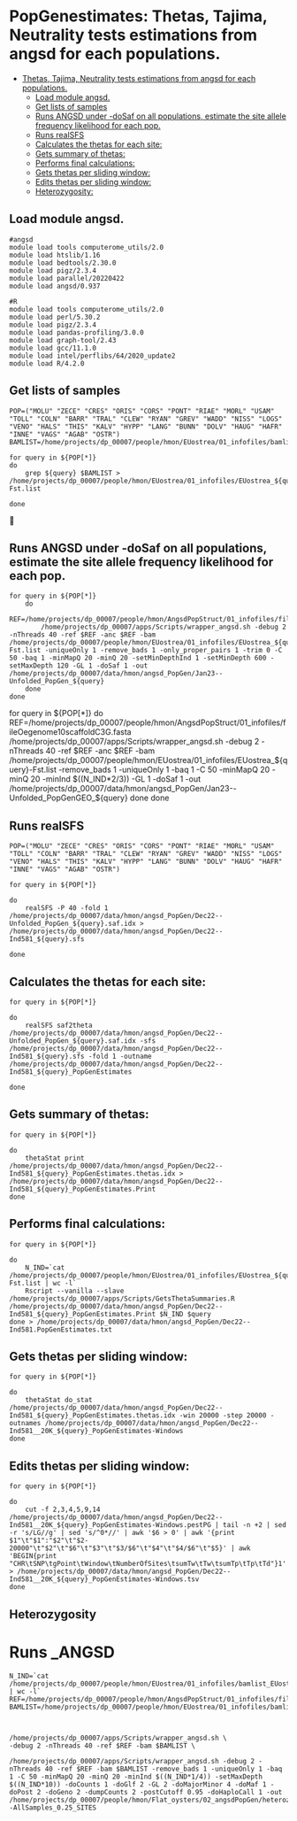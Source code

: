 PopGenestimates:
Thetas, Tajima, Neutrality tests estimations from angsd for each populations.
================

- [Thetas, Tajima, Neutrality tests estimations from angsd for each populations.](#thetas-tajima-neutrality-tests-estimations-from-angsd-for-each-populations)
  - [Load module angsd.](#load-module-angsd)
  - [Get lists of samples](#get-lists-of-samples)
  - [Runs ANGSD under -doSaf on all populations, estimate the site allele frequency likelihood for each pop.](#runs-angsd-under--dosaf-on-all-populations-estimate-the-site-allele-frequency-likelihood-for-each-pop)
  - [Runs realSFS](#runs-realsfs)
  - [Calculates the thetas for each site:](#calculates-the-thetas-for-each-site)
  - [Gets summary of thetas:](#gets-summary-of-thetas)
  - [Performs final calculations:](#performs-final-calculations)
  - [Gets thetas per sliding window:](#gets-thetas-per-sliding-window)
  - [Edits thetas per sliding window:](#edits-thetas-per-sliding-window)
  - [Heterozygosity:](#Heterozygosity)




## Load module angsd.
```
#angsd
module load tools computerome_utils/2.0
module load htslib/1.16
module load bedtools/2.30.0
module load pigz/2.3.4
module load parallel/20220422
module load angsd/0.937

#R
module load tools computerome_utils/2.0
module load perl/5.30.2
module load pigz/2.3.4
module load pandas-profiling/3.0.0
module load graph-tool/2.43
module load gcc/11.1.0
module load intel/perflibs/64/2020_update2
module load R/4.2.0
```

## Get lists of samples
```
POP=("MOLU" "ZECE" "CRES" "ORIS" "CORS" "PONT" "RIAE" "MORL" "USAM" "TOLL" "COLN" "BARR" "TRAL" "CLEW" "RYAN" "GREV" "WADD" "NISS" "LOGS" "VENO" "HALS" "THIS" "KALV" "HYPP" "LANG" "BUNN" "DOLV" "HAUG" "HAFR" "INNE" "VAGS" "AGAB" "OSTR")
BAMLIST=/home/projects/dp_00007/people/hmon/EUostrea/01_infofiles/bamlist_EUostrea.txt

for query in ${POP[*]}
do 
    grep ${query} $BAMLIST > /home/projects/dp_00007/people/hmon/EUostrea/01_infofiles/EUostrea_${query}-Fst.list

done
```
🤝

## Runs ANGSD under -doSaf on all populations, estimate the site allele frequency likelihood for each pop.
```
for query in ${POP[*]}
    do
        REF=/home/projects/dp_00007/people/hmon/AngsdPopStruct/01_infofiles/fileOegenome10scaffoldC3G.fasta
        /home/projects/dp_00007/apps/Scripts/wrapper_angsd.sh -debug 2 -nThreads 40 -ref $REF -anc $REF -bam /home/projects/dp_00007/people/hmon/EUostrea/01_infofiles/EUostrea_${query}-Fst.list -uniqueOnly 1 -remove_bads 1 -only_proper_pairs 1 -trim 0 -C 50 -baq 1 -minMapQ 20 -minQ 20 -setMinDepthInd 1 -setMinDepth 600 -setMaxDepth 120 -GL 1 -doSaf 1 -out /home/projects/dp_00007/data/hmon/angsd_PopGen/Jan23--Unfolded_PopGen_${query}
    done
done
```
for query in ${POP[*]}
    do
        REF=/home/projects/dp_00007/people/hmon/AngsdPopStruct/01_infofiles/fileOegenome10scaffoldC3G.fasta
        /home/projects/dp_00007/apps/Scripts/wrapper_angsd.sh -debug 2 -nThreads 40 -ref $REF -anc $REF -bam /home/projects/dp_00007/people/hmon/EUostrea/01_infofiles/EUostrea_${query}-Fst.list -remove_bads 1 -uniqueOnly 1 -baq 1 -C 50 -minMapQ 20 -minQ 20 -minInd $((N_IND*2/3)) -GL 1 -doSaf 1  -out /home/projects/dp_00007/data/hmon/angsd_PopGen/Jan23--Unfolded_PopGenGEO_${query}
         done
done

## Runs realSFS
```
POP=("MOLU" "ZECE" "CRES" "ORIS" "CORS" "PONT" "RIAE" "MORL" "USAM" "TOLL" "COLN" "BARR" "TRAL" "CLEW" "RYAN" "GREV" "WADD" "NISS" "LOGS" "VENO" "HALS" "THIS" "KALV" "HYPP" "LANG" "BUNN" "DOLV" "HAUG" "HAFR" "INNE" "VAGS" "AGAB" "OSTR")

for query in ${POP[*]}

do
    realSFS -P 40 -fold 1 /home/projects/dp_00007/data/hmon/angsd_PopGen/Dec22--Unfolded_PopGen_${query}.saf.idx > /home/projects/dp_00007/data/hmon/angsd_PopGen/Dec22--Ind581_${query}.sfs
    
done
```

## Calculates the thetas for each site:
```
for query in ${POP[*]}

do
    realSFS saf2theta /home/projects/dp_00007/data/hmon/angsd_PopGen/Dec22--Unfolded_PopGen_${query}.saf.idx -sfs /home/projects/dp_00007/data/hmon/angsd_PopGen/Dec22--Ind581_${query}.sfs -fold 1 -outname /home/projects/dp_00007/data/hmon/angsd_PopGen/Dec22--Ind581_${query}_PopGenEstimates

done
```


## Gets summary of thetas:
```
for query in ${POP[*]}

do
    thetaStat print /home/projects/dp_00007/data/hmon/angsd_PopGen/Dec22--Ind581_${query}_PopGenEstimates.thetas.idx > /home/projects/dp_00007/data/hmon/angsd_PopGen/Dec22--Ind581_${query}_PopGenEstimates.Print
done
```

## Performs final calculations:
```
for query in ${POP[*]}

do
    N_IND=`cat /home/projects/dp_00007/people/hmon/EUostrea/01_infofiles/EUostrea_${query}-Fst.list | wc -l`
    Rscript --vanilla --slave /home/projects/dp_00007/apps/Scripts/GetsThetaSummaries.R /home/projects/dp_00007/data/hmon/angsd_PopGen/Dec22--Ind581_${query}_PopGenEstimates.Print $N_IND $query
done > /home/projects/dp_00007/data/hmon/angsd_PopGen/Dec22--Ind581.PopGenEstimates.txt
```

## Gets thetas per sliding window:
```
for query in ${POP[*]}

do
    thetaStat do_stat /home/projects/dp_00007/data/hmon/angsd_PopGen/Dec22--Ind581_${query}_PopGenEstimates.thetas.idx -win 20000 -step 20000 -outnames /home/projects/dp_00007/data/hmon/angsd_PopGen/Dec22--Ind581__20K_${query}_PopGenEstimates-Windows
done
```

## Edits thetas per sliding window:
```
for query in ${POP[*]}

do
    cut -f 2,3,4,5,9,14 /home/projects/dp_00007/data/hmon/angsd_PopGen/Dec22--Ind581__20K_${query}_PopGenEstimates-Windows.pestPG | tail -n +2 | sed -r 's/LG//g' | sed 's/^0*//' | awk '$6 > 0' | awk '{print $1"\t"$1":"$2"\t"$2-20000"\t"$2"\t"$6"\t"$3"\t"$3/$6"\t"$4"\t"$4/$6"\t"$5}' | awk 'BEGIN{print "CHR\tSNP\tgPoint\tWindow\tNumberOfSites\tsumTw\tTw\tsumTp\tTp\tTd"}1' > /home/projects/dp_00007/data/hmon/angsd_PopGen/Dec22--Ind581__20K_${query}_PopGenEstimates-Windows.tsv
done
```


## Heterozygosity
# Runs _ANGSD
```
N_IND=`cat /home/projects/dp_00007/people/hmon/EUostrea/01_infofiles/bamlist_EUostrea.txt | wc -l`
REF=/home/projects/dp_00007/people/hmon/AngsdPopStruct/01_infofiles/fileOegenome10scaffoldC3G.fasta
BAMLIST=/home/projects/dp_00007/people/hmon/EUostrea/01_infofiles/bamlist_EUostrea.txt



/home/projects/dp_00007/apps/Scripts/wrapper_angsd.sh \
-debug 2 -nThreads 40 -ref $REF -bam $BAMLIST \

/home/projects/dp_00007/apps/Scripts/wrapper_angsd.sh -debug 2 -nThreads 40 -ref $REF -bam $BAMLIST -remove_bads 1 -uniqueOnly 1 -baq 1 -C 50 -minMapQ 20 -minQ 20 -minInd $((N_IND*1/4)) -setMaxDepth $((N_IND*10)) -doCounts 1 -doGlf 2 -GL 2 -doMajorMinor 4 -doMaf 1 -doPost 2 -doGeno 2 -dumpCounts 2 -postCutoff 0.95 -doHaploCall 1 -out /home/projects/dp_00007/people/hmon/Flat_oysters/02_angsdPopGen/heterozygosity/GEO_FlatOysters--AllSamples_0.25_SITES
```
